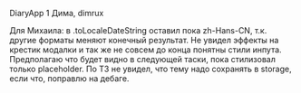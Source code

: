 DiaryApp 1
Дима, dimrux

Для Михаила: в .toLocaleDateString оставил пока zh-Hans-CN, т.к. другие форматы меняют конечный результат.
Не увидел эффекты на крестик модалки и так же не совсем до конца понятны стили инпута. Предполагаю что будет видно в следующей таски, пока стилизовал только placeholder.
По ТЗ не увидел, что тему надо сохранять в storage, если что, поправлю на дебаге.